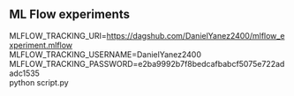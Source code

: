 ## ML Flow experiments

MLFLOW_TRACKING_URI=https://dagshub.com/DanielYanez2400/mlflow_experiment.mlflow \
MLFLOW_TRACKING_USERNAME=DanielYanez2400 \
MLFLOW_TRACKING_PASSWORD=e2ba9992b7f8bedcafbabcf5075e722adadc1535 \
python script.py